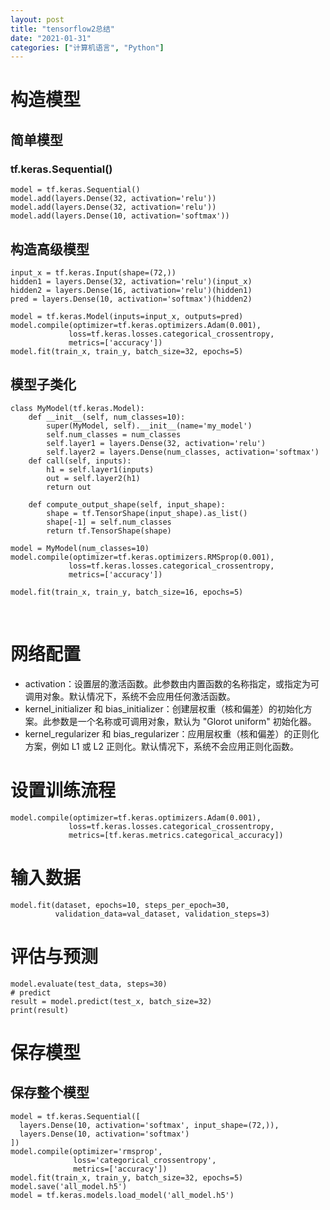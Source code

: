 ```yaml
---
layout: post
title: "tensorflow2总结"
date: "2021-01-31"
categories: ["计算机语言", "Python"]
---
```


# 构造模型

## 简单模型

### tf.keras.Sequential()

```
model = tf.keras.Sequential()
model.add(layers.Dense(32, activation='relu'))
model.add(layers.Dense(32, activation='relu'))
model.add(layers.Dense(10, activation='softmax'))
```

## 构造高级模型

```
input_x = tf.keras.Input(shape=(72,))
hidden1 = layers.Dense(32, activation='relu')(input_x)
hidden2 = layers.Dense(16, activation='relu')(hidden1)
pred = layers.Dense(10, activation='softmax')(hidden2)

model = tf.keras.Model(inputs=input_x, outputs=pred)
model.compile(optimizer=tf.keras.optimizers.Adam(0.001),
             loss=tf.keras.losses.categorical_crossentropy,
             metrics=['accuracy'])
model.fit(train_x, train_y, batch_size=32, epochs=5)
```

## 模型子类化

```
class MyModel(tf.keras.Model):
    def __init__(self, num_classes=10):
        super(MyModel, self).__init__(name='my_model')
        self.num_classes = num_classes
        self.layer1 = layers.Dense(32, activation='relu')
        self.layer2 = layers.Dense(num_classes, activation='softmax')
    def call(self, inputs):
        h1 = self.layer1(inputs)
        out = self.layer2(h1)
        return out

    def compute_output_shape(self, input_shape):
        shape = tf.TensorShape(input_shape).as_list()
        shape[-1] = self.num_classes
        return tf.TensorShape(shape)

model = MyModel(num_classes=10)
model.compile(optimizer=tf.keras.optimizers.RMSprop(0.001),
             loss=tf.keras.losses.categorical_crossentropy,
             metrics=['accuracy'])

model.fit(train_x, train_y, batch_size=16, epochs=5)
```

 

# 网络配置

- activation：设置层的激活函数。此参数由内置函数的名称指定，或指定为可调用对象。默认情况下，系统不会应用任何激活函数。
- kernel\_initializer 和 bias\_initializer：创建层权重（核和偏差）的初始化方案。此参数是一个名称或可调用对象，默认为 "Glorot uniform" 初始化器。
- kernel\_regularizer 和 bias\_regularizer：应用层权重（核和偏差）的正则化方案，例如 L1 或 L2 正则化。默认情况下，系统不会应用正则化函数。

# 设置训练流程

```
model.compile(optimizer=tf.keras.optimizers.Adam(0.001),
             loss=tf.keras.losses.categorical_crossentropy,
             metrics=[tf.keras.metrics.categorical_accuracy])
```

# 输入数据

```
model.fit(dataset, epochs=10, steps_per_epoch=30,
          validation_data=val_dataset, validation_steps=3)
```

# 评估与预测

```
model.evaluate(test_data, steps=30)
# predict
result = model.predict(test_x, batch_size=32)
print(result)
```

# 保存模型

## 保存整个模型

```
model = tf.keras.Sequential([
  layers.Dense(10, activation='softmax', input_shape=(72,)),
  layers.Dense(10, activation='softmax')
])
model.compile(optimizer='rmsprop',
              loss='categorical_crossentropy',
              metrics=['accuracy'])
model.fit(train_x, train_y, batch_size=32, epochs=5)
model.save('all_model.h5')
model = tf.keras.models.load_model('all_model.h5')
```
